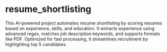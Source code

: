 # resume_shortlisting
This AI-powered project automates resume shortlisting by scoring resumes based on experience, skills, and education. It extracts experience using advanced regex, matches job description keywords, and supports formats like PDF. Optimized for fast processing, it streamlines recruitment by highlighting top 5 candidates.
